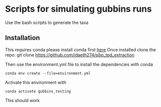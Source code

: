 # Scripts for simulating gubbins runs #
Use the bash scripts to generate the taxa

## Installation ##

This requires conda please install conda first [here](https://docs.conda.io/projects/conda/en/latest/user-guide/install)
Once installed clone the repo:
    git clone https://github.com/jdaeth274/pbp_tpd_extraction

Then use the environment.yml file to install the dependencies with conda

    conda env create --file=environment.yml

Activate this environment with

    conda activate gubbins_testing 



This should work
